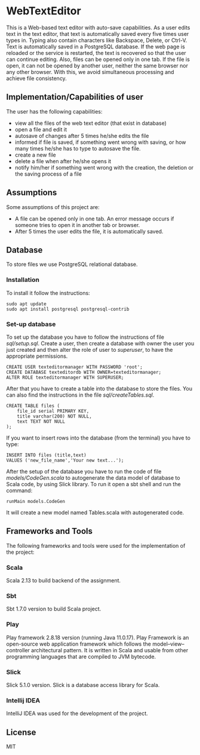 # WebTextEditor
This is a Web-based text editor with auto-save capabilities. As a user edits text in the text editor, that text is automatically saved every five times user types in. Typing also contain characters like Backspace, Delete, or Ctrl-V. Text is automatically saved in a PostgreSQL database. If the web page is reloaded or the service is restarted, the text is recovered so that the user can continue editing. Also, files can be opened only in one tab.  If the file is open, it can not be opened by another user, neither the same browser nor any other browser. With this, we avoid simultaneous processing and achieve file consistency.

## Implementation/Capabilities of user
The user has the following capabilities:

- view all the files of the web text editor (that exist in database)
- open a file and edit it
- autosave of changes after 5 times he/she edits the file
- informed if file is saved, if something went wrong with saving, or how many times he/she has to type to autosave the file.
- create a new file
- delete a file when after he/she opens it
- notify him/her if something went wrong with the creation, the deletion or the saving process of a file 


## Assumptions
Some assumptions of this project are:

- A file can be opened only in one tab. An error message occurs if someone tries to open it in another tab or browser.
- After 5 times the user edits the file, it is automatically saved.


## Database
To store files we use PostgreSQL relational database. 

### Installation
To install it follow the instructions:
```
sudo apt update
sudo apt install postgresql postgresql-contrib

```

### Set-up database
To set up the database you have to follow the instructions of file *sql/setup.sql*. Create a user, then create a database with owner the user you just created and then alter the role of user to *superuser*, to have the appropriate permissions.
```
CREATE USER texteditormanager WITH PASSWORD 'root';
CREATE DATABASE texteditordb WITH OWNER=texteditormanager;
ALTER ROLE texteditormanager WITH SUPERUSER;
```

After that you have to create a table into the database to store the files. You can also find the instructions in the file *sql/createTables.sql*.
```
CREATE TABLE files (
    file_id serial PRIMARY KEY,
    title varchar(200) NOT NULL,
    text TEXT NOT NULL
);
```

If you want to insert rows into the database (from the terminal) you have to type:
```
INSERT INTO files (title,text)
VALUES ('new_file_name','Your new text...');
```

After the setup of the database you have to run the code of file *models/CodeGen.scala* to autogenerate the data model of database to Scala code, by using Slick library. To run it open a sbt shell and run the command:
```
runMain models.CodeGen
```
It will create a new model named Tables.scala with autogenerated code.


## Frameworks and Tools
The following frameworks and tools were used for the implementation of the project:

### Scala
Scala 2.13 to build backend of the assignment.

### Sbt
Sbt 1.7.0 version to build Scala project.

### Play
Play framework 2.8.18 version (running Java 11.0.17). Play Framework is an open-source web application framework which follows the model–view–controller architectural pattern. It is written in Scala and usable from other programming languages that are compiled to JVM bytecode.

### Slick
Slick 5.1.0 version. Slick is a database access library for Scala.

### Intellij IDEA
IntelliJ IDEA was used for the development of the project.


## License

MIT
